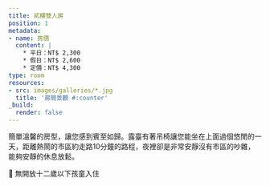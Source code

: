 ```yaml
---
title: 貳樓雙人房
position: 1
metadata:
- name: 房價
  content: |
    * 平日：NT$ 2,300
    * 假日：NT$ 2,600
    * 定價：NT$ 4,300
type: room
resources:
- src: images/galleries/*.jpg
  title: '房間景觀 #:counter'
_build:
  render: false
---
```


簡單溫馨的房型，讓您感到賓至如歸。露臺有著吊椅讓您能坐在上面過個悠閒的一天，距離熱鬧的市區約走路10分鐘的路程，夜裡卻是非常安靜沒有市區的吵雜，能夠安靜的休息放鬆。

🚫 無開放十二歲以下孩童入住
